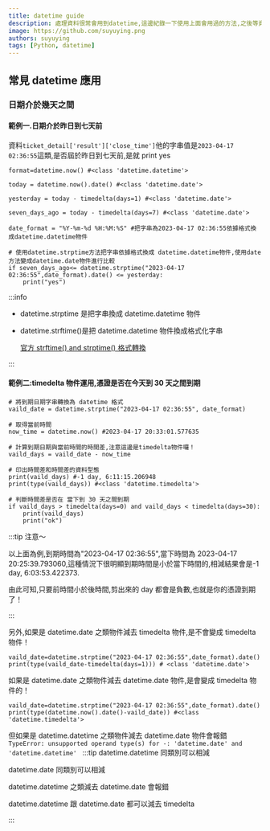 ```yaml
---
title: datetime guide
description: 處理資料很常會用到datetime,這邊紀錄一下使用上面會用過的方法,之後等資料齊全再彙整.
image: https://github.com/suyuying.png
authors: suyuying
tags: [Python, datetime]
---
```


## 常見 datetime 應用

### 日期介於幾天之間

#### 範例一.日期介於昨日到七天前

資料`ticket_detail['result']['close_time']`他的字串值是`2023-04-17 02:36:55`這類,是否屆於昨日到七天前,是就 print yes

```
format=datetime.now() #<class 'datetime.datetime'>

today = datetime.now().date() #<class 'datetime.date'>

yesterday = today - timedelta(days=1) #<class 'datetime.date'>

seven_days_ago = today - timedelta(days=7) #<class 'datetime.date'>

date_format = "%Y-%m-%d %H:%M:%S" #把字串為2023-04-17 02:36:55依據格式換成datetime.datetime物件

# 使用datetime.strptime方法把字串依據格式換成 datetime.datetime物件,使用date方法變成datetime.date物件進行比較
if seven_days_ago<= datetime.strptime("2023-04-17 02:36:55",date_format).date() <= yesterday:
    print("yes")
```

:::info

- datetime.strptime 是把字串換成 datetime.datetime 物件
- datetime.strftime()是把 datetime.datetime 物件換成格式化字串

  [官方 strftime() and strptime() 格式轉換](https://docs.python.org/3/library/datetime.html#strftime-and-strptime-behavior)

:::

#### 範例二:timedelta 物件運用,憑證是否在今天到 30 天之間到期

```
# 將到期日期字串轉換為 datetime 格式
vaild_date = datetime.strptime("2023-04-17 02:36:55", date_format)

# 取得當前時間
now_time = datetime.now() #2023-04-17 20:33:01.577635

# 計算到期日期與當前時間的時間差,注意這邊是timedelta物件囉！
vaild_days = vaild_date - now_time

# 印出時間差和時間差的資料型態
print(vaild_days) #-1 day, 6:11:15.206948
print(type(vaild_days)) #<class 'datetime.timedelta'>

# 判斷時間差是否在 當下到 30 天之間到期
if vaild_days > timedelta(days=0) and vaild_days < timedelta(days=30):
    print(vaild_days)
    print("ok")

```

:::tip
注意～

以上面為例,到期時間為"2023-04-17 02:36:55",當下時間為 2023-04-17 20:25:39.793060,這種情況下很明顯到期時間是小於當下時間的,相減結果會是-1 day, 6:03:53.422373.

由此可知,只要前時間小於後時間,剪出來的 day 都會是負數,也就是你的憑證到期了！

:::

另外,如果是 datetime.date 之類物件減去 timedelta 物件,是不會變成 timedelta 物件！

```
vaild_date=datetime.strptime("2023-04-17 02:36:55",date_format).date()
print(type(vaild_date-timedelta(days=1))) # <class 'datetime.date'>
```

如果是 datetime.date 之類物件減去 datetime.date 物件,是會變成 timedelta 物件的！

```
vaild_date=datetime.strptime("2023-04-17 02:36:55",date_format).date()
print(type(datetime.now().date()-vaild_date)) #<class 'datetime.timedelta'>
```

但如果是 datetime.datetime 之類物件減去 datetime.date 物件會報錯
`TypeError: unsupported operand type(s) for -: 'datetime.date' and 'datetime.datetime'
`
:::tip
datetime.datetime 同類別可以相減

datetime.date 同類別可以相減

datetime.datetime 之類減去 datetime.date 會報錯

datetime.datetime 跟 datetime.date 都可以減去 timedelta

:::
